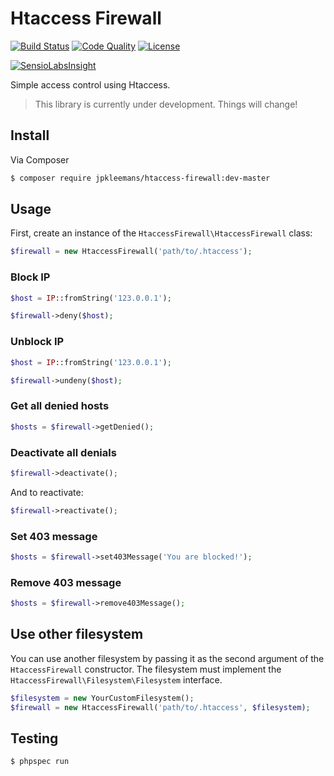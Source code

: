 # Htaccess Firewall

[![Build Status](https://img.shields.io/travis/jpkleemans/htaccess-firewall.svg)](https://travis-ci.org/jpkleemans/htaccess-firewall)
[![Code Quality](https://img.shields.io/scrutinizer/g/jpkleemans/htaccess-firewall.svg)](https://scrutinizer-ci.com/g/jpkleemans/htaccess-firewall/)
[![License](https://img.shields.io/badge/license-MIT-brightgreen.svg)](LICENSE.md)

[![SensioLabsInsight](https://insight.sensiolabs.com/projects/01ac1272-ec69-43ab-b918-bbed9898e073/big.png)](https://insight.sensiolabs.com/projects/01ac1272-ec69-43ab-b918-bbed9898e073)

Simple access control using Htaccess.

> This library is currently under development. Things will change!

## Install

Via Composer

``` bash
$ composer require jpkleemans/htaccess-firewall:dev-master
```

## Usage

First, create an instance of the `HtaccessFirewall\HtaccessFirewall` class:

``` php
$firewall = new HtaccessFirewall('path/to/.htaccess');
```

### Block IP

``` php
$host = IP::fromString('123.0.0.1');

$firewall->deny($host);
```

### Unblock IP

``` php
$host = IP::fromString('123.0.0.1');

$firewall->undeny($host);
```

### Get all denied hosts

``` php
$hosts = $firewall->getDenied();
```

### Deactivate all denials

``` php
$firewall->deactivate();
```

And to reactivate:

``` php
$firewall->reactivate();
```

### Set 403 message

``` php
$hosts = $firewall->set403Message('You are blocked!');
```

### Remove 403 message

``` php
$hosts = $firewall->remove403Message();
```

## Use other filesystem

You can use another filesystem by passing it as the second argument of the `HtaccessFirewall` constructor.
The filesystem must implement the `HtaccessFirewall\Filesystem\Filesystem` interface.

``` php
$filesystem = new YourCustomFilesystem();
$firewall = new HtaccessFirewall('path/to/.htaccess', $filesystem);
```

## Testing

``` bash
$ phpspec run
```
